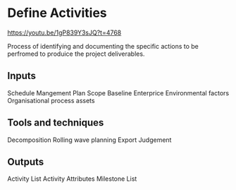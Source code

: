 # Define Activities

https://youtu.be/1gP839Y3sJQ?t=4768

Process of identifying and documenting the specific actions to be perfromed to produice the project deliverables.

## Inputs
Schedule Mangement Plan
Scope Baseline
Enterprice Environmental factors
Organisational process assets

## Tools and techniques
Decomposition
Rolling wave planning
Export Judgement
    
## Outputs
Activity List
Activity Attributes
Milestone List



